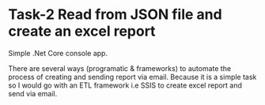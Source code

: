 # Task-2 Read from JSON file and create an excel report

Simple .Net Core console app. 

There are several ways (programatic & frameworks) to automate the process of creating and sending report via email. Because it is a simple task so I would go with an ETL framework i.e SSIS to create excel report and send via email.
